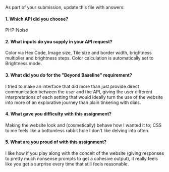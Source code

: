 As part of your submission, update this file with answers:

#### 1. Which API did you choose?

PHP-Noise

#### 2. What inputs do you supply in your API request?

Color via Hex Code, Image size, Tile size and border width, brightness multiplier and brightness steps. Color calculation is automatically set to Brightness mode.

#### 3. What did you do for the "Beyond Baseline" requirement?

I tried to make an interface that did more than just provide direct communication between the user and the API, giving the user different interpretations of each setting that would ideally turn the use of the website into more of an explorative journey than plain tinkering with dials.

#### 4. What gave you difficulty with this assignment?

Making the website look and (cosmetically) behave how I wanted it to; CSS to me feels like a bottomless rabbit hole I don't like delving into often.

#### 5. What are you proud of with this assignment?

I like how if you play along with the conceit of the website (giving responses to pretty much nonsense prompts to get a cohesive output), it really feels like you get a surprise every time that still feels reasonable.